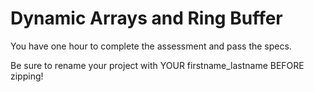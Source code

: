 # Dynamic Arrays and Ring Buffer

You have one hour to complete the assessment and pass the specs.

Be sure to rename your project with YOUR firstname_lastname BEFORE zipping!
